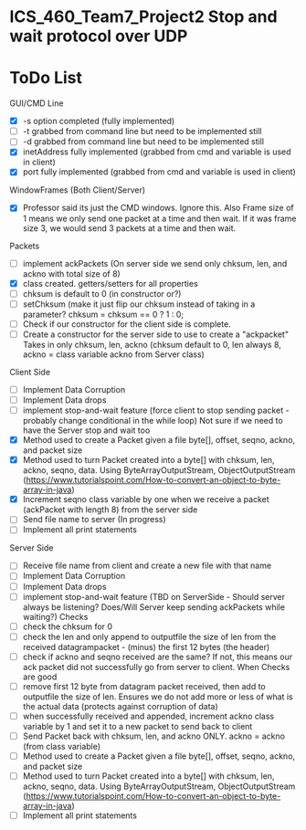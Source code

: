 # ICS_460_Team7_Project2 Stop and wait protocol over UDP

<h1> ToDo List </h1>

GUI/CMD Line
  - [X] -s option completed (fully implemented)
  - [ ] -t grabbed from command line but need to be implemented still 
  - [ ] -d grabbed from command line but need to be implemented still
  - [X] inetAddress fully implemented (grabbed from cmd and variable is used in client)
  - [X] port fully implemented (grabbed from cmd and variable is used in client)

WindowFrames (Both Client/Server)
  - [X] Professor said its just the CMD windows. Ignore this. Also Frame size of 1 means we only send one packet at a time and then wait. If it was frame size 3, we would send 3 packets at a time and then wait.

Packets
  - [ ] implement ackPackets (On server side we send only chksum, len, and ackno with total size of 8)
  - [X] class created. getters/setters for all properties
  - [ ] chksum is default to 0 (in constructor or?)
  - [ ] setChksum (make it just flip our chksum instead of taking in a parameter? chksum = chksum == 0 ? 1 : 0;
  - [ ] Check if our constructor for the client side is complete.
  - [ ] Create a constructor for the server side to use to create a "ackpacket" Takes in only chksum, len, ackno (chksum default to 0, len always 8, ackno = class variable ackno from Server class)

Client Side
  - [ ] Implement Data Corruption
  - [ ] Implement Data drops
  - [ ] implement stop-and-wait feature (force client to stop sending packet - probably change conditional in the while loop) Not sure if we need to have the Server stop and wait too
  - [X] Method used to create a Packet given a file byte[], offset, seqno, ackno, and packet size
  - [X] Method used to turn Packet created into a byte[] with chksum, len, ackno, seqno, data. Using ByteArrayOutputStream, ObjectOutputStream (https://www.tutorialspoint.com/How-to-convert-an-object-to-byte-array-in-java)
  - [X] Increment seqno class variable by one when we receive a packet (ackPacket with length 8) from the server side
  - [ ] Send file name to server (In progress)
  - [ ] Implement all print statements

Server Side
  - [ ] Receive file name from client and create a new file with that name
  - [ ] Implement Data Corruption
  - [ ] Implement Data drops
  - [ ] implement stop-and-wait feature (TBD on ServerSide - Should server always be listening? Does/Will Server keep sending ackPackets while waiting?)
  Checks
  - [ ] check the chksum for 0
  - [ ] check the len and only append to outputfile the size of len from the received datagrampacket - (minus) the first 12 bytes (the header)
  - [ ] check if ackno and seqno received are the same? If not, this means our ack packet did not successfully go from server to client. 
  When Checks are good
  - [ ] remove first 12 byte from datagram packet received, then add to outputfile the size of len. Ensures we do not add more or less of what is the actual data (protects against corruption of data)
  - [ ] when successfully received and appended, increment ackno class variable by 1 and set it to a new packet to send back to client
  - [ ] Send Packet back with chksum, len, and ackno ONLY. ackno = ackno (from class variable)
  - [ ] Method used to create a Packet given a file byte[], offset, seqno, ackno, and packet size
  - [ ] Method used to turn Packet created into a byte[] with chksum, len, ackno, seqno, data. Using ByteArrayOutputStream, ObjectOutputStream (https://www.tutorialspoint.com/How-to-convert-an-object-to-byte-array-in-java)
  - [ ] Implement all print statements
